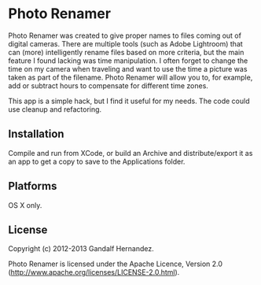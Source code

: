Photo Renamer
=============

Photo Renamer was created to give proper names to files coming out of
digital cameras. There are multiple tools (such as Adobe Lightroom) that can
(more) intelligently rename files based on more criteria, but the main feature
I found lacking was time manipulation. I often forget to change the time
on my camera when traveling and want to use the time a picture was taken
as part of the filename. Photo Renamer will allow you to, for example,
add or subtract hours to compensate for different time zones.

This app is a simple hack, but I find it useful for my needs.
The code could use cleanup and refactoring.

Installation
------------

Compile and run from XCode, or build an Archive and distribute/export
it as an app to get a copy to save to the Applications folder.

Platforms
---------

OS X only.

License
-------

Copyright (c) 2012-2013 Gandalf Hernandez.

Photo Renamer is licensed under the Apache Licence, Version 2.0
(http://www.apache.org/licenses/LICENSE-2.0.html).

